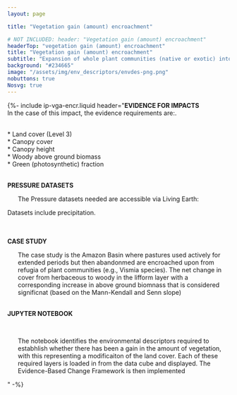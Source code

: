 ```yaml
---
layout: page

title: "Vegetation gain (amount) encroachment"

# NOT INCLUDED: header: "Vegetation gain (amount) encroachment"
headerTop: "vegetation gain (amount) encroachment"
title: "Vegetation gain (amount) encroachment"
subtitle: "Expansion of whole plant communities (native or exotic) into an area as a consequence of an increase in woody plant density or extent so that the natural equilibrium of woody plant layer (trees and shrubs) and herbaceous (grass and forb) layer densities is shifted towards woody species. "
background: "#234665"
image: "/assets/img/env_descriptors/envdes-png.png"
nobuttons: true
Nosvg: true
---
```


{%-
include ip-vga-encr.liquid
header="<strong>EVIDENCE FOR IMPACTS</strong> <br>  In the case of this impact, the evidence requirements are:.

<br/>* Land cover (Level 3)
<br/>* Canopy cover 
<br/>* Canopy height
<br/>* Woody above ground biomass
<br/>* Green (photosynthetic) fraction

<br><strong>PRESSURE DATASETS</strong>
<br><ul> The Pressure datasets needed are accessible via Living Earth:</ul>

Datasets include precipitation.</ul>

<br><br><strong>CASE STUDY</strong>
<br><ul> The case study is the Amazon Basin where pastures used actively for extended periods but then abandonmed are encroached upon from refugia of plant communities (e.g., Vismia species).  The net change in cover from herbaceous to woody in the lifform layer with a corresponding increase in above ground biomnass that is considered significnat (based on the Mann-Kendall and Senn slope) </ul>

<br><strong>JUPYTER NOTEBOOK</strong>

<br><ul> The notebook identifies the environmental descriptors required to estabhlish whether there has been a gain in the amount of vegetation, with this representing a modificaiton of the land cover.  Each of these required layers is loaded in from the data cube and displayed.  The Evidence-Based Change Framework is then implemented  </ul> 

"
-%}
